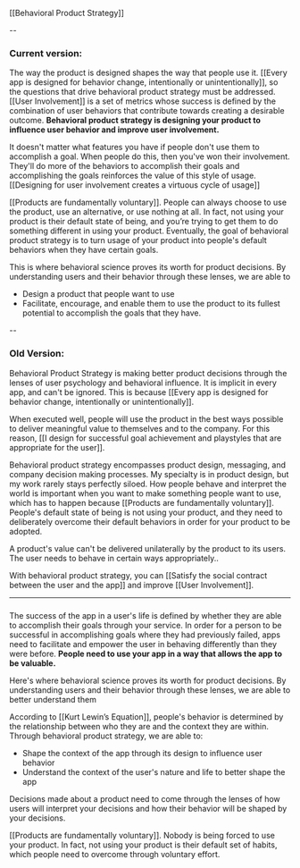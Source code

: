 [[Behavioral Product Strategy]] 

--
### Current version:
The way the product is designed shapes the way that people use it. [[Every app is designed for behavior change, intentionally or unintentionally]], so the questions that drive behavioral product strategy must be addressed. [[User Involvement]] is a set of metrics whose success is defined by the combination of user behaviors that contribute towards creating a desirable outcome. **Behavioral product strategy is designing your product to influence user behavior and improve user involvement.**

It doesn't matter what features you have if people don't use them to accomplish a goal. When people do this, then you've won their involvement. They'll do more of the behaviors to accomplish their goals and accomplishing the goals reinforces the value of this style of usage. [[Designing for user involvement creates a virtuous cycle of usage]]

[[Products are fundamentally voluntary]]. People can always choose to use the product, use an alternative, or use nothing at all. In fact, not using your product is their default state of being, and you’re trying to get them to do something different in using your product. Eventually, the goal of behavioral product strategy is to turn usage of your product into people's default behaviors when they have certain goals.

This is where behavioral science proves its worth for product decisions. By understanding users and their behavior through these lenses, we are able to 
* Design a product that people want to use
* Facilitate, encourage, and enable them to use the product to its fullest potential to accomplish the goals that they have.




--
### Old Version:
Behavioral Product Strategy is making better product decisions through the lenses of user psychology and behavioral influence. It is implicit in every app, and can't be ignored. This is because [[Every app is designed for behavior change, intentionally or unintentionally]].

When executed well, people will use the product in the best ways possible to deliver meaningful value to themselves and to the company. For this reason, [[I design for successful goal achievement and playstyles that are appropriate for the user]].

Behavioral product strategy encompasses product design, messaging, and company decision making processes. My specialty is in product design, but my work rarely stays perfectly siloed. How people behave and interpret the world is important when you want to make something people want to use, which has to happen because [[Products are fundamentally voluntary]]. People's default state of being is not using your product, and they need to deliberately overcome their default behaviors in order for your product to be adopted. 

A product's value can't be delivered unilaterally by the product to its users. The user needs to behave in certain ways appropriately..

With behavioral product strategy, you can [[Satisfy the social contract between the user and the app]] and improve [[User Involvement]].



---

### 
The success of the app in a user's life is defined by whether they are able to accomplish their goals through your service. In order for a person to be successful in accomplishing goals where they had previously failed, apps need to facilitate and empower the user in behaving differently than they were before. **People need to use your app in a way that allows the app to be valuable.**

Here's where behavioral science proves its worth for product decisions. By understanding users and their behavior through these lenses, we are able to better understand them

According to [[Kurt Lewin’s Equation]], people's behavior is determined by the relationship between who they are and the context they are within. Through behavioral product strategy, we are able to:
* Shape the context of the app through its design to influence user behavior
* Understand the context of the user's nature and life to better shape the app

Decisions made about a product need to come through the lenses of how users will interpret your decisions and how their behavior will be shaped by your decisions.

[[Products are fundamentally voluntary]]. Nobody is being forced to use your product. In fact, not using your product is their default set of habits, which people need to overcome through voluntary effort.



